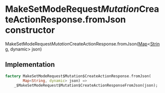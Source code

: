 


# MakeSetModeRequest$Mutation$CreateActionResponse.fromJson constructor







MakeSetModeRequest$Mutation$CreateActionResponse.fromJson([Map](https://api.dart.dev/stable/2.12.3/dart-core/Map-class.html)&lt;[String](https://api.dart.dev/stable/2.12.3/dart-core/String-class.html), dynamic> json)





## Implementation

```dart
factory MakeSetModeRequest$Mutation$CreateActionResponse.fromJson(
        Map<String, dynamic> json) =>
    _$MakeSetModeRequest$Mutation$CreateActionResponseFromJson(json);
```







